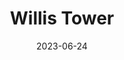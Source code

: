 ---
title: "Willis Tower"
cc-type: hashtag
city:
  - Chicago
date: 2023-06-24
hashtag: willis-tower
state:
  - Illinois
tags:
  - building
---